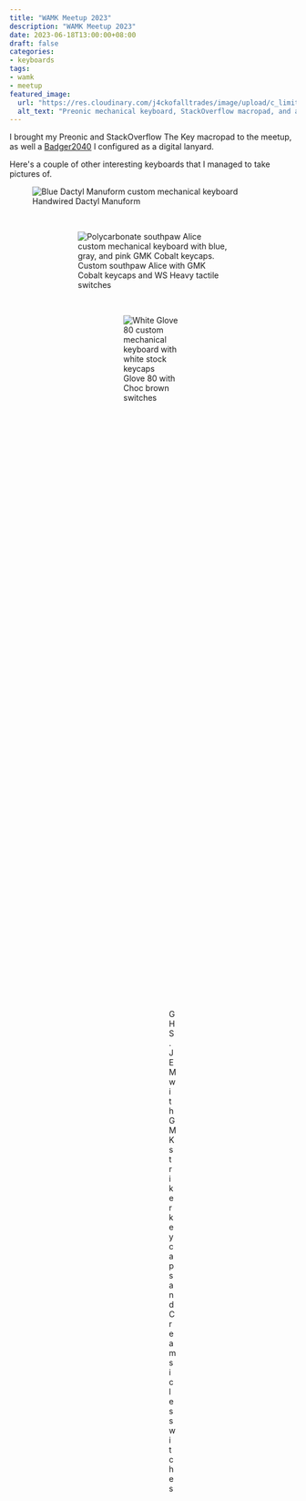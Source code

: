 ```yaml
---
title: "WAMK Meetup 2023"
description: "WAMK Meetup 2023"
date: 2023-06-18T13:00:00+08:00
draft: false
categories:
- keyboards
tags:
- wamk
- meetup
featured_image:
  url: "https://res.cloudinary.com/j4ckofalltrades/image/upload/c_limit,w_900/v1688804851/blog/wamk-2023/IMG_1532_uow8at.jpg"
  alt_text: "Preonic mechanical keyboard, StackOverflow macropad, and a Badger2040 used as a digital lanyard."
---
```


I brought my Preonic and StackOverflow The Key macropad to the meetup, as well a [Badger2040](https://shop.pimoroni.com/products/badger-2040)
I configured as a digital lanyard.

Here's a couple of other interesting keyboards that I managed to take pictures of.

<figure>
  <img src="https://res.cloudinary.com/j4ckofalltrades/image/upload/c_scale,q_auto,w_1024/v1688804850/blog/wamk-2023/IMG_1514_w40sx6.jpg"
    alt="Blue Dactyl Manuform custom mechanical keyboard"
  />
  <figcaption class="caption">
    Handwired Dactyl Manuform
  </figcaption>
<figure>
<br>
<figure>
  <img src="https://res.cloudinary.com/j4ckofalltrades/image/upload/c_scale,q_auto,w_1024/v1688804850/blog/wamk-2023/IMG_1509_wkb8vv.jpg"
    alt="Polycarbonate southpaw Alice custom mechanical keyboard with blue, gray, and pink GMK Cobalt keycaps."
  />
  <figcaption class="caption">
    Custom southpaw Alice with GMK Cobalt keycaps and WS Heavy tactile switches
  </figcaption>
<figure>
<br>
<figure>
  <img src="https://res.cloudinary.com/j4ckofalltrades/image/upload/c_scale,q_auto,w_1024/v1688804850/blog/wamk-2023/IMG_1513_tuqzmd.jpg"
    alt="White Glove 80 custom mechanical keyboard with white stock keycaps"
  />
  <figcaption class="caption">
    Glove 80 with Choc brown switches
  </figcaption>
<figure>
<br>
<figure>
  <img src="https://res.cloudinary.com/j4ckofalltrades/image/upload/c_scale,q_auto,w_1024/v1688804850/blog/wamk-2023/IMG_1508_x0ezlw.jpg"
    alt="Blue GHS.JEM custom mechanical keyboard with blue GMK striker keycaps"
  />
  <figcaption class="caption">
    GHS.JEM with GMK striker keycaps and Creamsicles switches
  </figcaption>
<figure>
<br>
<figure>
  <img src="https://res.cloudinary.com/j4ckofalltrades/image/upload/c_scale,q_auto,w_1024/v1688804850/blog/wamk-2023/IMG_1516_yfkb6x.jpg"
    alt="From L to R (top to bottom): Pink JTD Works Ovinnik, Pink S60 Proto, Pink Finderworks Tengu, and pink F1 Pink Cerakote custom mechanical keyboards."
  />
  <figcaption class="caption">
    From L to R (top to bottom): JTD Works Ovinnik, S60 Proto, Finderworks Tengu, F1 Pink Cerakote
  </figcaption>
<figure>
<br>
<figure>
  <img src="https://res.cloudinary.com/j4ckofalltrades/image/upload/c_scale,q_auto,w_1024/v1688804850/blog/wamk-2023/IMG_1515_b8db3w.jpg"
    alt="A table with a Sega Dreamcast gaming console running the 'Typing of the Dead' game with a 60% and 65% mechanical keyboards as controllers."
  />
  <figcaption class="caption">
    Sega Dreamcast running "Typing of the Dead" game with a 60% and 65% keyboard as controllers
  </figcaption>
<figure>

A lot of boards on display were also using the [Ice Kachang](https://www.keebzncables.com/products/ice-kachang-tactile-switches) switches, which are really nice tactile switches.

What's cool is that they're from a local keyboard enthusiast from Perth, go and check out [Keebz and Cables](https://www.keebzncables.com).

Until the next meetup.
